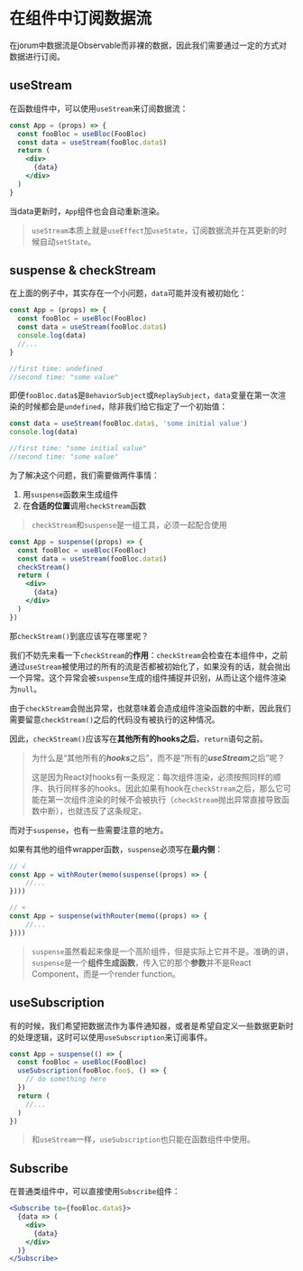 # 在组件中订阅数据流

在jorum中数据流是Observable而非裸的数据，因此我们需要通过一定的方式对数据进行订阅。

## useStream

在函数组件中，可以使用`useStream`来订阅数据流：

```jsx
const App = (props) => {
  const fooBloc = useBloc(FooBloc)
  const data = useStream(fooBloc.data$)
  return (
    <div>
      {data}
    </div>
  )
}
```

当data更新时，`App`组件也会自动重新渲染。

> `useStream`本质上就是`useEffect`加`useState`，订阅数据流并在其更新的时候自动`setState`。

## suspense & checkStream

在上面的例子中，其实存在一个小问题，`data`可能并没有被初始化：

```jsx
const App = (props) => {
  const fooBloc = useBloc(FooBloc)
  const data = useStream(fooBloc.data$)
  console.log(data)
  //...
}

//first time: undefined
//second time: "some value"
```

即便`fooBloc.data$`是`BehaviorSubject`或`ReplaySubject`，`data`变量在第一次渲染的时候都会是`undefined`，除非我们给它指定了一个初始值：

```jsx
const data = useStream(fooBloc.data$, 'some initial value')
console.log(data)

//first time: "some initial value"
//second time: "some value"
```

为了解决这个问题，我们需要做两件事情：

1. 用`suspense`函数来生成组件
2. 在**合适的位置**调用`checkStream`函数

> `checkStream`和`suspense`是一组工具，必须一起配合使用

```jsx
const App = suspense((props) => {
  const fooBloc = useBloc(FooBloc)
  const data = useStream(fooBloc.data$)
  checkStream()
  return (
    <div>
      {data}
    </div>
  )
})
```

那`checkStream()`到底应该写在哪里呢？

我们不妨先来看一下`checkStream`的**作用**：`checkStream`会检查在本组件中，之前通过`useStream`被使用过的所有的流是否都被初始化了，如果没有的话，就会抛出一个异常。这个异常会被`suspense`生成的组件捕捉并识别，从而让这个组件渲染为`null`。

由于`checkStream`会抛出异常，也就意味着会造成组件渲染函数的中断，因此我们需要留意`checkStream()`之后的代码没有被执行的这种情况。

因此，`checkStream()`应该写在**其他所有的hooks之后**，`return`语句之前。

> 为什么是“其他所有的***hooks***之后”，而不是“所有的***useStream***之后”呢？
>
> 这是因为React对hooks有一条规定：每次组件渲染，必须按照同样的顺序、执行同样多的hooks。因此如果有hook在`checkStream`之后，那么它可能在第一次组件渲染的时候不会被执行（`checkStream`抛出异常直接导致函数中断），也就违反了这条规定。

而对于`suspense`，也有一些需要注意的地方。

如果有其他的组件wrapper函数，`suspense`必须写在**最内侧**：

```jsx
// √
const App = withRouter(memo(suspense((props) => {
    //...
})))

// ×
const App = suspense(withRouter(memo((props) => {
    //...
})))
```

> `suspense`虽然看起来像是一个高阶组件，但是实际上它并不是。准确的讲，`suspense`是一个**组件生成函数**，传入它的那个**参数**并不是React Component，而是一个render function。

## useSubscription

有的时候，我们希望把数据流作为事件通知器，或者是希望自定义一些数据更新时的处理逻辑，这时可以使用`useSubscription`来订阅事件。

```jsx
const App = suspense(() => {
  const fooBloc = useBloc(FooBloc)
  useSubscription(fooBloc.foo$, () => {
    // do something here
  })
  return (
    //...
  )
})
```

> 和`useStream`一样，`useSubscription`也只能在函数组件中使用。

## Subscribe

在普通类组件中，可以直接使用`Subscribe`组件：

```jsx
<Subscribe to={fooBloc.data$}>
  {data => (
    <div>
      {data}
    </div>
  )}
</Subscribe>
```

